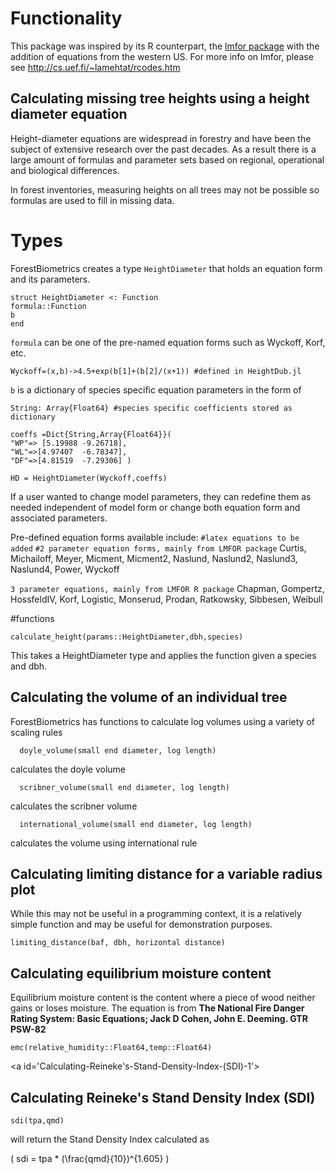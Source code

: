 
<a id='Functionality-1'></a>

# Functionality


This package was inspired by its R counterpart, the [lmfor package](https://CRAN.R-project.org/package=lmfor) with the addition of equations from the western US. For more info on lmfor, please see http://cs.uef.fi/~lamehtat/rcodes.htm


<a id='Calculating-missing-tree-heights-using-a-height-diameter-equation-1'></a>

## Calculating missing tree heights using a height diameter equation


Height-diameter equations are widespread in forestry and have been the subject of extensive research over the past decades. As a result there is a large amount of formulas and parameter sets based on regional, operational and biological differences.


In forest inventories, measuring heights on all trees may not be possible so formulas are used to fill in missing data.


<a id='Types-1'></a>

# Types


ForestBiometrics creates a type `HeightDiameter` that holds an equation form and its parameters.


```
struct HeightDiameter <: Function
formula::Function
b
end
```


`formula` can be one of the pre-named equation forms such as Wyckoff, Korf, etc.


```
Wyckoff=(x,b)->4.5+exp(b[1]+(b[2]/(x+1)) #defined in HeightDub.jl
```


`b` is a dictionary of species specific equation parameters in the form of


```
String: Array{Float64} #species specific coefficients stored as dictionary

coeffs =Dict{String,Array{Float64}}(
"WP"=> [5.19988	-9.26718],
"WL"=>[4.97407	-6.78347],
"DF"=>[4.81519	-7.29306] )

HD = HeightDiameter(Wyckoff,coeffs)
```


If a user wanted to change model parameters, they can redefine them as needed independent of model form or change both equation form and associated parameters.


Pre-defined equation forms available include: `#latex equations to be added` `#2 parameter equation forms, mainly from LMFOR package` Curtis, Michailoff, Meyer, Micment, Micment2, Naslund, Naslund2, Naslund3, Naslund4, Power, Wyckoff


`3 parameter equations, mainly from LMFOR R package` Chapman, Gompertz, HossfeldIV, Korf, Logistic, Monserud, Prodan, Ratkowsky, Sibbesen, Weibull


#functions


`calculate_height(params::HeightDiameter,dbh,species)`


This takes a HeightDiameter type and applies the function given a species and dbh.


<a id='Calculating-the-volume-of-an-individual-tree-1'></a>

## Calculating the volume of an individual tree


ForestBiometrics has functions to calculate log volumes using a variety of scaling rules


```
  doyle_volume(small end diameter, log length)
```


calculates the doyle volume


```
  scribner_volume(small end diameter, log length)
```


calculates the scribner volume


```
  international_volume(small end diameter, log length)
```


calculates the volume using international rule


<a id='Calculating-limiting-distance-for-a-variable-radius-plot-1'></a>

## Calculating limiting distance for a variable radius plot


While this may not be useful in a programming context, it is a relatively simple function and may be useful for demonstration purposes.


```
limiting_distance(baf, dbh, horizontal distance)
```


<a id='Calculating-equilibrium-moisture-content-1'></a>

## Calculating equilibrium moisture content


Equilibrium moisture content is the content where a piece of wood neither gains or loses moisture. The equation is from **The National Fire Danger Rating System: Basic Equations; Jack D Cohen, John E. Deeming. GTR PSW-82**


```
emc(relative_humidity::Float64,temp::Float64)
```


<a id='Calculating-Reineke's-Stand-Density-Index-(SDI)-1'></a>

## Calculating Reineke's Stand Density Index (SDI)


```
sdi(tpa,qmd)
```


will return the Stand Density Index calculated as


\( sdi = tpa * (\frac{qmd}{10})^{1.605} \)


